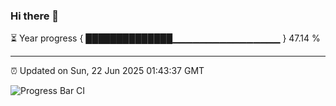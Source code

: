 ### Hi there 👋

⏳ Year progress { ██████████████▁▁▁▁▁▁▁▁▁▁▁▁▁▁▁▁ } 47.14 %

---

⏰ Updated on Sun, 22 Jun 2025 01:43:37 GMT

![Progress Bar CI](https://github.com/JuvenileQ/Progress-Bar-CI/workflows/main/badge.svg)
